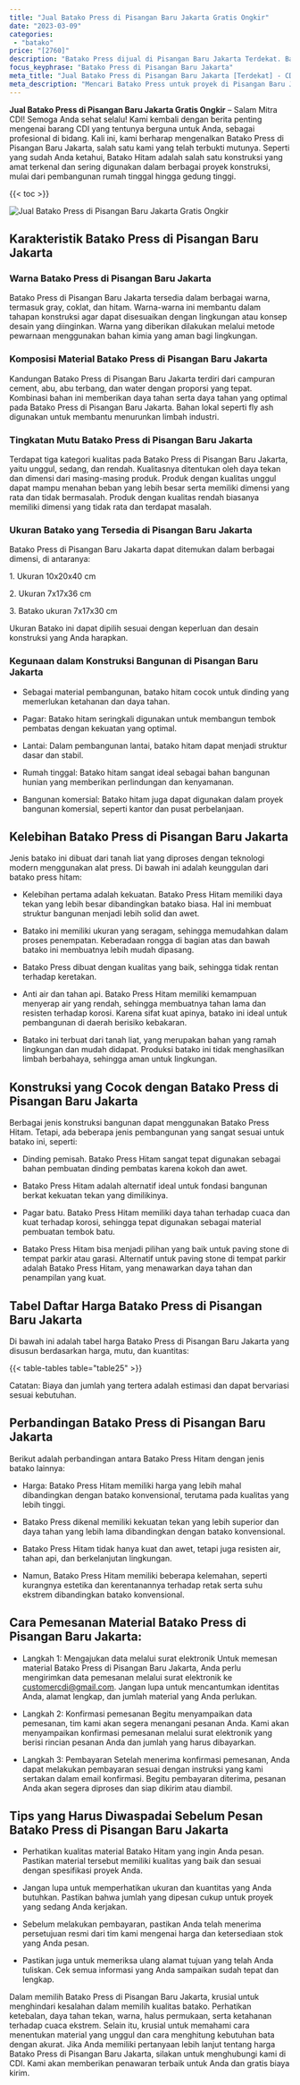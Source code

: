 ```yaml
---
title: "Jual Batako Press di Pisangan Baru Jakarta Gratis Ongkir"
date: "2023-03-09"
categories:
 - "batako"
price: "[2760]"
description: "Batako Press dijual di Pisangan Baru Jakarta Terdekat. Batako Press ini sering dipakai dalam proyek pembangunan sebagai bahan bangunan yang tahan lama dan berkualitas. Hubungi kami untuk informasi lebih lanjut."
focus_keyphrase: "Batako Press di Pisangan Baru Jakarta"
meta_title: "Jual Batako Press di Pisangan Baru Jakarta [Terdekat] - CDI"
meta_description: "Mencari Batako Press untuk proyek di Pisangan Baru Jakarta? Kami menawarkan Batako Press berkualitas untuk bahan bangunan dinding. Dapatkan penawaran terbaik sekarang."
---
```


**Jual Batako Press di Pisangan Baru Jakarta Gratis Ongkir** – Salam Mitra CDI! Semoga Anda sehat selalu! Kami kembali dengan berita penting mengenai barang CDI yang tentunya berguna untuk Anda, sebagai profesional di bidang. Kali ini, kami berharap mengenalkan Batako Press di Pisangan Baru Jakarta, salah satu kami yang telah terbukti mutunya. Seperti yang sudah Anda ketahui, Batako Hitam adalah salah satu konstruksi yang amat terkenal dan sering digunakan dalam berbagai proyek konstruksi, mulai dari pembangunan rumah tinggal hingga gedung tinggi.

{{< toc >}}

![Jual Batako Press di Pisangan Baru Jakarta Gratis Ongkir](/images/batako/batako-press-24.jpg)

## Karakteristik Batako Press di Pisangan Baru Jakarta

### Warna Batako Press di Pisangan Baru Jakarta

Batako Press di Pisangan Baru Jakarta tersedia dalam berbagai warna, termasuk gray, coklat, dan hitam. Warna-warna ini membantu dalam tahapan konstruksi agar dapat disesuaikan dengan lingkungan atau konsep desain yang diinginkan. Warna yang diberikan dilakukan melalui metode pewarnaan menggunakan bahan kimia yang aman bagi lingkungan.

### Komposisi Material Batako Press di Pisangan Baru Jakarta

Kandungan Batako Press di Pisangan Baru Jakarta terdiri dari campuran cement, abu, abu terbang, dan water dengan proporsi yang tepat. Kombinasi bahan ini memberikan daya tahan serta daya tahan yang optimal pada Batako Press di Pisangan Baru Jakarta. Bahan lokal seperti fly ash digunakan untuk membantu menurunkan limbah industri.

### Tingkatan Mutu Batako Press di Pisangan Baru Jakarta

Terdapat tiga kategori kualitas pada Batako Press di Pisangan Baru Jakarta, yaitu unggul, sedang, dan rendah. Kualitasnya ditentukan oleh daya tekan dan dimensi dari masing-masing produk. Produk dengan kualitas unggul dapat mampu menahan beban yang lebih besar serta memiliki dimensi yang rata dan tidak bermasalah. Produk dengan kualitas rendah biasanya memiliki dimensi yang tidak rata dan terdapat masalah.

### Ukuran Batako yang Tersedia di Pisangan Baru Jakarta

Batako Press di Pisangan Baru Jakarta dapat ditemukan dalam berbagai dimensi, di antaranya:

1\. Ukuran 10x20x40 cm

2\. Ukuran 7x17x36 cm

3\. Batako ukuran 7x17x30 cm

Ukuran Batako ini dapat dipilih sesuai dengan keperluan dan desain konstruksi yang Anda harapkan.

### Kegunaan dalam Konstruksi Bangunan di Pisangan Baru Jakarta

*   Sebagai material pembangunan, batako hitam cocok untuk dinding yang memerlukan ketahanan dan daya tahan.

*   Pagar: Batako hitam seringkali digunakan untuk membangun tembok pembatas dengan kekuatan yang optimal.

*   Lantai: Dalam pembangunan lantai, batako hitam dapat menjadi struktur dasar dan stabil.

*   Rumah tinggal: Batako hitam sangat ideal sebagai bahan bangunan hunian yang memberikan perlindungan dan kenyamanan.

*   Bangunan komersial: Batako hitam juga dapat digunakan dalam proyek bangunan komersial, seperti kantor dan pusat perbelanjaan.

## Kelebihan Batako Press di Pisangan Baru Jakarta

Jenis batako ini dibuat dari tanah liat yang diproses dengan teknologi modern menggunakan alat press. Di bawah ini adalah keunggulan dari batako press hitam:

*   Kelebihan pertama adalah kekuatan. Batako Press Hitam memiliki daya tekan yang lebih besar dibandingkan batako biasa. Hal ini membuat struktur bangunan menjadi lebih solid dan awet.

*   Batako ini memiliki ukuran yang seragam, sehingga memudahkan dalam proses penempatan. Keberadaan rongga di bagian atas dan bawah batako ini membuatnya lebih mudah dipasang.

*   Batako Press dibuat dengan kualitas yang baik, sehingga tidak rentan terhadap keretakan.

*   Anti air dan tahan api. Batako Press Hitam memiliki kemampuan menyerap air yang rendah, sehingga membuatnya tahan lama dan resisten terhadap korosi. Karena sifat kuat apinya, batako ini ideal untuk pembangunan di daerah berisiko kebakaran.

*   Batako ini terbuat dari tanah liat, yang merupakan bahan yang ramah lingkungan dan mudah didapat. Produksi batako ini tidak menghasilkan limbah berbahaya, sehingga aman untuk lingkungan.

## Konstruksi yang Cocok dengan Batako Press di Pisangan Baru Jakarta

Berbagai jenis konstruksi bangunan dapat menggunakan Batako Press Hitam. Tetapi, ada beberapa jenis pembangunan yang sangat sesuai untuk batako ini, seperti:

*   Dinding pemisah. Batako Press Hitam sangat tepat digunakan sebagai bahan pembuatan dinding pembatas karena kokoh dan awet.

*   Batako Press Hitam adalah alternatif ideal untuk fondasi bangunan berkat kekuatan tekan yang dimilikinya.

*   Pagar batu. Batako Press Hitam memiliki daya tahan terhadap cuaca dan kuat terhadap korosi, sehingga tepat digunakan sebagai material pembuatan tembok batu.

*   Batako Press Hitam bisa menjadi pilihan yang baik untuk paving stone di tempat parkir atau garasi. Alternatif untuk paving stone di tempat parkir adalah Batako Press Hitam, yang menawarkan daya tahan dan penampilan yang kuat.

## Tabel Daftar Harga Batako Press di Pisangan Baru Jakarta

Di bawah ini adalah tabel harga Batako Press di Pisangan Baru Jakarta yang disusun berdasarkan harga, mutu, dan kuantitas:

{{< table-tables table="table25" >}}

Catatan: Biaya dan jumlah yang tertera adalah estimasi dan dapat bervariasi sesuai kebutuhan.

## Perbandingan Batako Press di Pisangan Baru Jakarta

Berikut adalah perbandingan antara Batako Press Hitam dengan jenis batako lainnya:

*   Harga: Batako Press Hitam memiliki harga yang lebih mahal dibandingkan dengan batako konvensional, terutama pada kualitas yang lebih tinggi.

*   Batako Press dikenal memiliki kekuatan tekan yang lebih superior dan daya tahan yang lebih lama dibandingkan dengan batako konvensional.

*   Batako Press Hitam tidak hanya kuat dan awet, tetapi juga resisten air, tahan api, dan berkelanjutan lingkungan.

*   Namun, Batako Press Hitam memiliki beberapa kelemahan, seperti kurangnya estetika dan kerentanannya terhadap retak serta suhu ekstrem dibandingkan batako konvensional.

## Cara Pemesanan Material Batako Press di Pisangan Baru Jakarta:

*   Langkah 1: Mengajukan data melalui surat elektronik
Untuk memesan material Batako Press di Pisangan Baru Jakarta, Anda perlu mengirimkan data pemesanan melalui surat elektronik ke customercdi@gmail.com. Jangan lupa untuk mencantumkan identitas Anda, alamat lengkap, dan jumlah material yang Anda perlukan.

*   Langkah 2: Konfirmasi pemesanan
Begitu menyampaikan data pemesanan, tim kami akan segera menangani pesanan Anda. Kami akan menyampaikan konfirmasi pemesanan melalui surat elektronik yang berisi rincian pesanan Anda dan jumlah yang harus dibayarkan.

*   Langkah 3: Pembayaran
Setelah menerima konfirmasi pemesanan, Anda dapat melakukan pembayaran sesuai dengan instruksi yang kami sertakan dalam email konfirmasi. Begitu pembayaran diterima, pesanan Anda akan segera diproses dan siap dikirim atau diambil.

## Tips yang Harus Diwaspadai Sebelum Pesan Batako Press di Pisangan Baru Jakarta

*   Perhatikan kualitas material Batako Hitam yang ingin Anda pesan. Pastikan material tersebut memiliki kualitas yang baik dan sesuai dengan spesifikasi proyek Anda.

*   Jangan lupa untuk memperhatikan ukuran dan kuantitas yang Anda butuhkan. Pastikan bahwa jumlah yang dipesan cukup untuk proyek yang sedang Anda kerjakan.

*   Sebelum melakukan pembayaran, pastikan Anda telah menerima persetujuan resmi dari tim kami mengenai harga dan ketersediaan stok yang Anda pesan.

*   Pastikan juga untuk memeriksa ulang alamat tujuan yang telah Anda tuliskan. Cek semua informasi yang Anda sampaikan sudah tepat dan lengkap.

Dalam memilih Batako Press di Pisangan Baru Jakarta, krusial untuk menghindari kesalahan dalam memilih kualitas batako. Perhatikan ketebalan, daya tahan tekan, warna, halus permukaan, serta ketahanan terhadap cuaca ekstrem. Selain itu, krusial untuk memahami cara menentukan material yang unggul dan cara menghitung kebutuhan bata dengan akurat. Jika Anda memiliki pertanyaan lebih lanjut tentang harga Batako Press di Pisangan Baru Jakarta, silakan untuk menghubungi kami di CDI. Kami akan memberikan penawaran terbaik untuk Anda dan gratis biaya kirim.